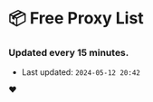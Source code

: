 # :package: Free Proxy List
### Updated every 15 minutes.

- Last updated: `2024-05-12 20:42`

:heart:

